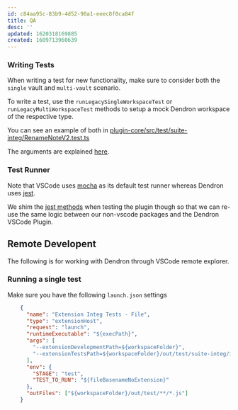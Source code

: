 ```yaml
---
id: c84aa95c-83b9-4d52-90a1-eeec8f0ca84f
title: QA
desc: ''
updated: 1620318169885
created: 1609713960639
---
```

### Writing Tests

When writing a test for new functionality, make sure to consider both the `single` vault and `multi-vault` scenario. 

To write a test, use the `runLegacySingleWorkspaceTest` or `runLegacyMultiWorkspaceTest` methods to setup a mock Dendron workspace of the respective type.

You can see an example of both in [plugin-core/src/test/suite-integ/RenameNoteV2.test.ts](https://github.com/dendronhq/dendron/blob/master/packages/plugin-core/src/test/suite-integ/RenameNoteV2.test.ts#L131:L131)

The arguments are explained [here](https://github.com/dendronhq/dendron/blob/master/packages/plugin-core/src/test/testUtilsV3.ts#L70:L70).

### Test Runner

Note that VSCode uses [mocha](https://mochajs.org/) as its default test runner whereas Dendron uses  [jest](https://jestjs.io/).

We shim the [jest methods](https://github.com/dendronhq/dendron/blob/master/packages/plugin-core/src/test/testUtilsv2.ts#L418:L418) when testing the plugin though so that we can re-use the same logic between our non-vscode packages and the Dendron VSCode Plugin. 

## Remote Developent

The following is for working with Dendron through VSCode remote explorer. 

### Running a single test

Make sure you have the following `launch.json` settings

```json
    {
      "name": "Extension Integ Tests - File",
      "type": "extensionHost",
      "request": "launch",
      "runtimeExecutable": "${execPath}",
      "args": [
        "--extensionDevelopmentPath=${workspaceFolder}",
        "--extensionTestsPath=${workspaceFolder}/out/test/suite-integ/index",
      ],
      "env": {
        "STAGE": "test",
        "TEST_TO_RUN": "${fileBasenameNoExtension}"
      },
      "outFiles": ["${workspaceFolder}/out/test/**/*.js"]
    }
```